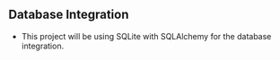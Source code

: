 ## Database Integration

- This project will be using SQLite with SQLAlchemy for the database integration.
